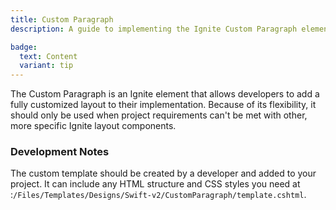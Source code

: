 ```yaml
---
title: Custom Paragraph
description: A guide to implementing the Ignite Custom Paragraph element

badge:
  text: Content
  variant: tip
---
```


The Custom Paragraph is an Ignite element that allows developers to add a fully customized layout to their implementation. Because of its flexibility, it should only be used when project requirements can't be met with other, more specific Ignite layout components.

### Development Notes

The custom template should be created by a developer and added to your project. It can include any HTML structure and CSS styles you need at :`/Files/Templates/Designs/Swift-v2/CustomParagraph/template.cshtml`.